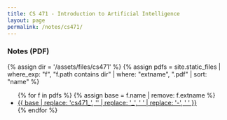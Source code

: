 ```yaml
---
title: CS 471 - Introduction to Artificial Intelligence
layout: page
permalink: /notes/cs471/
---
```


### Notes (PDF)

{% assign dir = '/assets/files/cs471' %}
{% assign pdfs = site.static_files
  | where_exp: "f", "f.path contains dir"
  | where: "extname", ".pdf"
  | sort: "name" %}

<ul>
{% for f in pdfs %}
  {% assign base = f.name | remove: f.extname %}
  <li>
    <a href="{{ f.path | relative_url }}">
      {{ base | replace: 'cs471_', '' | replace: '_', ' ' | replace: '-', ' ' }}
    </a>
  </li>
{% endfor %}
</ul>
